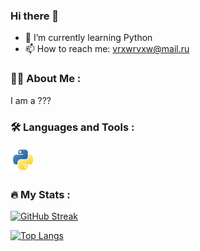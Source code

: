### Hi there 👋

- 🌱 I’m currently learning Python
- 📫 How to reach me: vrxwrvxw@mail.ru

### 🧑‍💻 About Me :
I am a ???

### :hammer_and_wrench: Languages and Tools :
<div>
  <img src="https://github.com/devicons/devicon/blob/master/icons/python/python-original.svg" title="Python" alt="Python " width="40" height="40"/>&nbsp;
</div>

### :fire: My Stats :
[![GitHub Streak](http://github-readme-streak-stats.herokuapp.com?user=vrxw)](https://git.io/streak-stats)

[![Top Langs](https://github-readme-stats.vercel.app/api/top-langs/?username=vrxw&layout=compact&theme=vision-friendly-dark)](https://github.com/anuraghazra/github-readme-stats)
